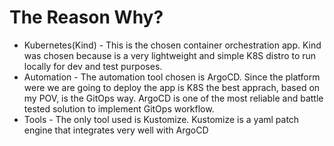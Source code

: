 # The Reason Why?

- Kubernetes(Kind) - This is the chosen container orchestration app. Kind was chosen because
is a very lightweight and simple K8S distro to run locally for dev and test purposes.
- Automation - The automation tool chosen is ArgoCD. Since the platform were we are going to deploy the
app is K8S the best apprach, based on my POV, is the GitOps way. ArgoCD is one of the most reliable and
battle tested solution to implement GitOps workflow.
- Tools - The only tool used is Kustomize. Kustomize is a yaml patch engine that integrates very well with ArgoCD

